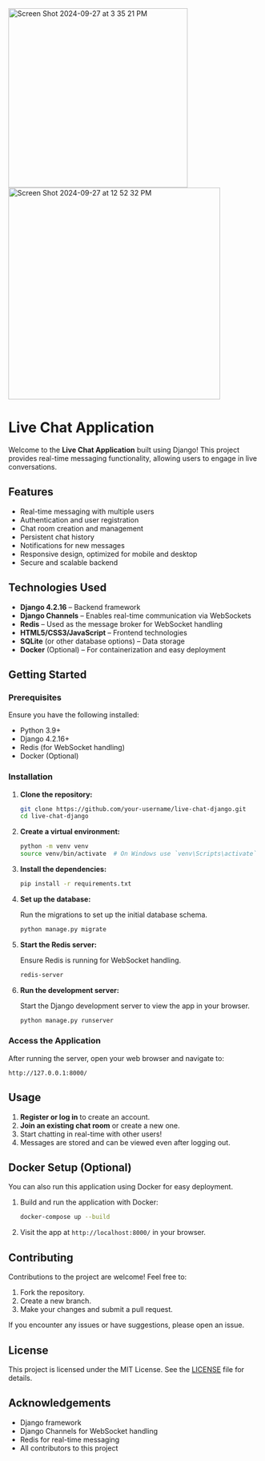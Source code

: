 <img width="358" alt="Screen Shot 2024-09-27 at 3 35 21 PM" src="https://github.com/user-attachments/assets/43af8e1f-5fd3-4345-8015-69b7094a27d3">
<img width="423" alt="Screen Shot 2024-09-27 at 12 52 32 PM" src="https://github.com/user-attachments/assets/5fdbfba4-5874-4080-90a7-bcdfd64ff03f">

# Live Chat Application

Welcome to the **Live Chat Application** built using Django! This project provides real-time messaging functionality, allowing users to engage in live conversations.

## Features

- Real-time messaging with multiple users
- Authentication and user registration
- Chat room creation and management
- Persistent chat history
- Notifications for new messages
- Responsive design, optimized for mobile and desktop
- Secure and scalable backend

## Technologies Used

- **Django 4.2.16** – Backend framework
- **Django Channels** – Enables real-time communication via WebSockets
- **Redis** – Used as the message broker for WebSocket handling
- **HTML5/CSS3/JavaScript** – Frontend technologies
- **SQLite** (or other database options) – Data storage
- **Docker** (Optional) – For containerization and easy deployment

## Getting Started

### Prerequisites

Ensure you have the following installed:

- Python 3.9+
- Django 4.2.16+
- Redis (for WebSocket handling)
- Docker (Optional)

### Installation

1. **Clone the repository:**

   ```bash
   git clone https://github.com/your-username/live-chat-django.git
   cd live-chat-django
   ```

2. **Create a virtual environment:**

   ```bash
   python -m venv venv
   source venv/bin/activate  # On Windows use `venv\Scripts\activate`
   ```

3. **Install the dependencies:**

   ```bash
   pip install -r requirements.txt
   ```

4. **Set up the database:**

   Run the migrations to set up the initial database schema.

   ```bash
   python manage.py migrate
   ```

5. **Start the Redis server:**

   Ensure Redis is running for WebSocket handling.

   ```bash
   redis-server
   ```

6. **Run the development server:**

   Start the Django development server to view the app in your browser.

   ```bash
   python manage.py runserver
   ```

### Access the Application

After running the server, open your web browser and navigate to:

```
http://127.0.0.1:8000/
```

## Usage

1. **Register or log in** to create an account.
2. **Join an existing chat room** or create a new one.
3. Start chatting in real-time with other users!
4. Messages are stored and can be viewed even after logging out.

## Docker Setup (Optional)

You can also run this application using Docker for easy deployment.

1. Build and run the application with Docker:

   ```bash
   docker-compose up --build
   ```

2. Visit the app at `http://localhost:8000/` in your browser.

## Contributing

Contributions to the project are welcome! Feel free to:

1. Fork the repository.
2. Create a new branch.
3. Make your changes and submit a pull request.

If you encounter any issues or have suggestions, please open an issue.

## License

This project is licensed under the MIT License. See the [LICENSE](LICENSE) file for details.

## Acknowledgements

- Django framework
- Django Channels for WebSocket handling
- Redis for real-time messaging
- All contributors to this project
